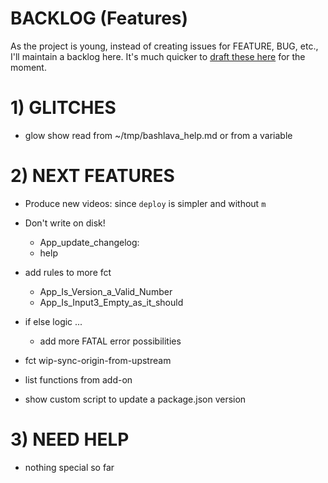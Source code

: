 # BACKLOG (Features)

As the project is young, instead of creating issues for FEATURE, BUG, etc., I'll maintain a backlog here. It's much quicker to [draft these here](https://github.com/firepress-org/bashlava/blob/master/BACKLOG.md) for the moment.

# 1) GLITCHES

- glow show read from ~/tmp/bashlava_help.md or from a variable

# 2) NEXT FEATURES
		
- Produce new videos: since `deploy` is simpler and without `m`
	
- Don't write on disk!
	- App_update_changelog: 
	- help
			
- add rules to more fct
	- App_Is_Version_a_Valid_Number
	- App_Is_Input3_Empty_as_it_should
  
- if else logic ... 
	- add more FATAL error possibilities
  
- fct wip-sync-origin-from-upstream

- list functions from add-on

- show custom script to update a package.json version

# 3) NEED HELP

- nothing special so far